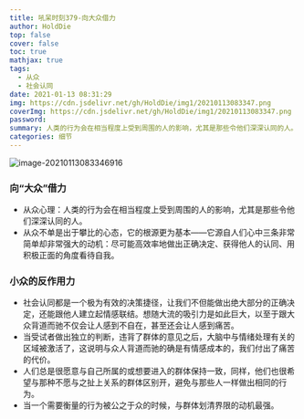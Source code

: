 ```yaml
---
title: 吼呆时刻379-向大众借力
author: HoldDie
top: false
cover: false
toc: true
mathjax: true
tags:
  - 从众
  - 社会认同
date: 2021-01-13 08:31:29
img: https://cdn.jsdelivr.net/gh/HoldDie/img1/20210113083347.png
coverImg: https://cdn.jsdelivr.net/gh/HoldDie/img1/20210113083347.png
password:
summary: 人类的行为会在相当程度上受到周围的人的影响，尤其是那些令他们深深认同的人。
categories: 细节
---
```


![image-20210113083346916](https://cdn.jsdelivr.net/gh/HoldDie/img1/20210113083347.png)

### 向“大众”借力

- 从众心理：人类的行为会在相当程度上受到周围的人的影响，尤其是那些令他们深深认同的人。
- 从众不单是出于攀比的心态，它的根源更为基本——它源自人们心中三条非常简单却非常强大的动机：尽可能高效率地做出正确决定、获得他人的认同、用积极正面的角度看待自我。

### 小众的反作用力

- 社会认同都是一个极为有效的决策捷径，让我们不但能做出绝大部分的正确决定，还能跟他人建立起情感联结。想随大流的吸引力是如此巨大，以至于跟大众背道而驰不仅会让人感到不自在，甚至还会让人感到痛苦。
- 当受试者做出独立的判断，违背了群体的意见之后，大脑中与情绪处理有关的区域被激活了，这说明与众人背道而驰的确是有情感成本的，我们付出了痛苦的代价。
- 人们总是很愿意与自己所属的或想要进入的群体保持一致，同样，他们也很希望与那种不愿与之扯上关系的群体区别开，避免与那些人一样做出相同的行为。
- 当一个需要衡量的行为被公之于众的时候，与群体划清界限的动机最强。